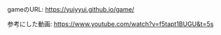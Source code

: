 gameのURL: https://yuiyyui.github.io/game/

参考にした動画: https://www.youtube.com/watch?v=f5tapt1BUGU&t=5s

